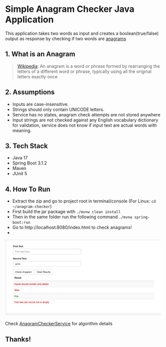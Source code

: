 # Simple Anagram Checker Java Application


This application takes two words as input and creates a boolean(true/false) output as response by checking if two words are [anagrams](#1-what-is-an-anagram)

## 1. What is an Anagram

> [Wikipedia](https://en.wikipedia.org/wiki/Anagram): An anagram is a word or phrase formed by rearranging the letters of a different word or phrase, typically using all the original letters exactly once


## 2. Assumptions

- Inputs are case-insensitive.
- Strings should only contain UNICODE letters.
- Service has no states, anagram check attempts are not stored anywhere
- Input strings are not checked against any English vocabulary dictionary for validation, service does not know if input text are actual words with meaning.

## 3. Tech Stack

- Java 17
- Spring Boot 3.1.2
- Maven
- JUnit 5

## 4. How To Run

- Extract the zip and go to project root in terminal/console (For Linux: ```cd ~/anagram-checker```)
- First build the jar package with ```./mvnw clean install```
- Then in the same folder run the following command ```./mvnw spring-boot:run```
- Go to http://localhost:8080/index.html to check anagrams!
- 
![anagram-interface.jpg](anagram-interface.jpg)

Check [AnagramCheckerService](/src/main/java/com/io/beyonnex/service/AnagramCheckerService.java) for algorithm details
## Thanks!